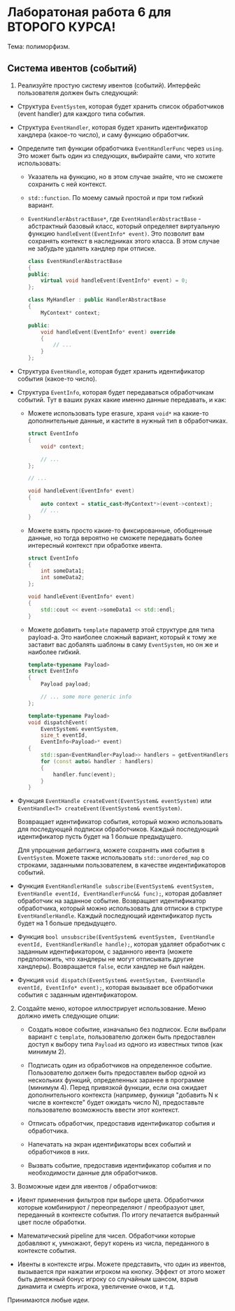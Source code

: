 
# Лаборатоная работа 6 для ВТОРОГО КУРСА!

Тема: полиморфизм.

## Система ивентов (событий)

1. Реализуйте простую систему ивентов (событий).
   Интерфейс пользователя должен быть следующий:

* Структура `EventSystem`, которая будет хранить список обработчиков (event handler)
  для каждого типа события.

* Структура `EventHandler`, которая будет хранить идентификатор хандлера (какое-то число),
  и саму функцию обработчик.

* Определите тип функции обработчика `EventHandlerFunc` через `using`.
  Это может быть один из следующих, выбирайте сами, что хотите использовать:

  - Указатель на функцию, но в этом случае знайте, что не сможете сохранить с ней контекст.

  - `std::function`. По моему самый простой и при том гибкий вариант.

  - `EventHandlerAbstractBase*`, где `EventHandlerAbstractBase` - абстрактный базовый класс,
    который определяет виртуальную функцию `handleEvent(EventInfo* event)`.
    Это позволит вам сохранять контекст в наследниках этого класса.
    В этом случае не забудьте удалять хандлер при отписке.

    ```cpp
    class EventHandlerAbstractBase
    {
    public:
        virtual void handleEvent(EventInfo* event) = 0;
    };

    class MyHandler : public HandlerAbstractBase
    {
        MyContext* context;

    public:
        void handleEvent(EventInfo* event) override
        {
            // ...
        }
    };
    ```

* Структура `EventHandle`, которая будет хранить идентификатор события (какое-то число).

* Структура `EventInfo`, которая будет передаваться обработчикам событий.
  Тут в ваших руках какие именно данные передавать, и как:

  - Можете использовать type erasure, храня `void*` на какие-то дополнительные данные,
    и кастите в нужный тип в обработчиках.

    ```cpp
    struct EventInfo
    {
        void* context;

        // ...
    };

    // ...

    void handleEvent(EventInfo* event)
    {
        auto context = static_cast<MyContext*>(event->context);
        // ...
    }
    ```

  - Можете взять просто какие-то фиксированные, обобщенные данные, но тогда вероятно не сможете
    передавать более интересный контекст при обработке ивента.

    ```cpp
    struct EventInfo
    {
        int someData1;
        int someData2;
    };

    void handleEvent(EventInfo* event)
    {
        std::cout << event->someData1 << std::endl;
    }
    ```

  - Можете добавить `template` параметр этой структуре для типа payload-а.
    Это наиболее сложный вариант, который к тому же заставит вас добалять шаблоны
    в саму `EventSystem`, но он же и наиболее гибкий.

    ```cpp
    template<typename Payload>
    struct EventInfo
    {
        Payload payload;

        // ... some more generic info
    };

    template<typename Payload>
    void dispatchEvent(
        EventSystem& eventSystem,
        size_t eventId,
        EventInfo<Payload>* event)
    {
        std::span<EventHandler<Payload>> handlers = getEventHandlersById<Payload>(eventSystem);
        for (const auto& handler : handlers)
        {
            handler.func(event);
        }
    }
    ```

* Функция `EventHandle createEvent(EventSystem& eventSystem)` 
  или `EventHandle<T> createEvent(EventSystem& eventSystem)`.

  Возвращает идентификатор события, который можно использовать 
  для последующей подписки обработчиков.
  Каждый последующий идентификатор пусть будет на 1 больше предыдущего.

  Для упрощения дебаггинга, можете сохранять имя события в `EventSystem`.
  Можете также использовать `std::unordered_map` со строками, 
  заданными пользователем, в качестве индентификаторов событий.

* Функция `EventHandlerHandle subscribe(EventSystem& eventSystem, EventHandle eventId, EventHandlerFunc&& func);`,
  которая добавляет обработчик на заданное событие.
  Возвращает идентификатор обработчика, который можно использовать для отписки в
  стрктуре `EventHandlerHandle`.
  Каждый последующий идентификатор пусть будет на 1 больше предыдущего.

* Функция `bool unsubscribe(EventSystem& eventSystem, EventHandle eventId, EventHandlerHandle handle);`,
  которая удаляет обработчик с заданным идентификатором,
  с заданного ивента (можете предположить, что хандлеры не могут отписывать другие хандлеры).
  Возвращается `false`, если хандлер не был найден.

* Функция `void dispatch(EventSystem& eventSystem, EventHandle eventId, EventInfo* event);`,
  которая вызывает все обработчики события с заданным идентификатором.


2. Создайте меню, которое иллюстрирует использование.
   Меню должно иметь следующие опции:

   * Создать новое событие, изначально без подписок.
     Если выбрали вариант с `template`, 
     пользователю должен быть предоставлен доступ к выбору типа `Payload`
     из одного из известных типов (как минимум 2).

   * Подписать один из обработчиков на определенное событие.
     Пользователю должен быть предоставлен выбор одной из нескольких функций,
     определенных заранее в программе (минимум 4).
     Перед привязкой функции, если она ожидает дополнительного контекста
     (например, функиця "добавить N к числе в контексте" будет ожидать число N),
     предоставьте пользователю возможность ввести этот контекст.
    
   * Отписать обработчик, предоставив идентификатор события и обработчика.

   * Напечатать на экран идентификаторы всех событий и обработчиков в них.

   * Вызвать событие, предоставив идентификатор события
     и по необходимости данные для обработчиков.


3. Возможные идеи для ивентов / обработчиков:

- Ивент применения фильтров при выборе цвета.
  Обработчики которые комбинируют / переопределяют / преобразуют цвет,
  переданный в контексте события.
  По итогу печатается выбранный цвет после обработки.

- Математический pipeline для чисел.
  Обработчики которые добавляют к, умножают, берут корень из числа,
  переданного в контексте события.

- Ивенты в контексте игры.
  Можете представить, что один из ивентов, вызывается при нажатии игроком на кнопку.
  Эффект от этого может быть денежный бонус игроку со случайным шансом,
  взрыв динамита и смерть игрока, увеличение очков, и т.д.

Принимаются любые идеи.
